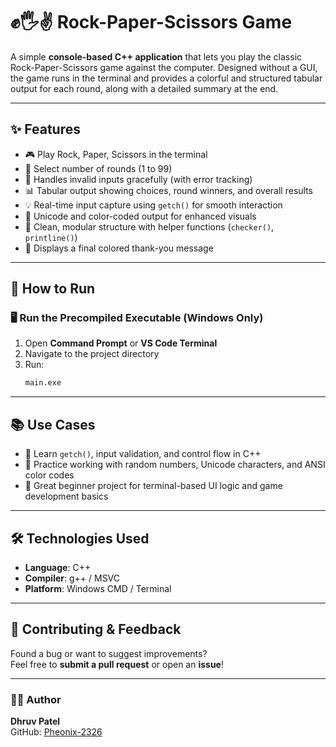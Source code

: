 # ✊🖐✌ Rock-Paper-Scissors Game

A simple **console-based C++ application** that lets you play the classic Rock-Paper-Scissors game against the computer. Designed without a GUI, the game runs in the terminal and provides a colorful and structured tabular output for each round, along with a detailed summary at the end.

---

## ✨ Features

- 🎮 Play Rock, Paper, Scissors in the terminal  
- 🔢 Select number of rounds (1 to 99)  
- 🚫 Handles invalid inputs gracefully (with error tracking)  
- 📊 Tabular output showing choices, round winners, and overall results  
- 💡 Real-time input capture using `getch()` for smooth interaction  
- 🌈 Unicode and color-coded output for enhanced visuals  
- 🧩 Clean, modular structure with helper functions (`checker()`, `printline()`)  
- 🎉 Displays a final colored thank-you message

---

## 🚀 How to Run

### 🖥️ Run the Precompiled Executable (Windows Only)

1. Open **Command Prompt** or **VS Code Terminal**
2. Navigate to the project directory
3. Run:
   ```bash
   main.exe
   ```

---

## 📚 Use Cases

- 🔹 Learn `getch()`, input validation, and control flow in C++
- 🔹 Practice working with random numbers, Unicode characters, and ANSI color codes
- 🔹 Great beginner project for terminal-based UI logic and game development basics

---

## 🛠 Technologies Used

- **Language**: C++  
- **Compiler**: g++ / MSVC  
- **Platform**: Windows CMD / Terminal  

---

## 🔗 Contributing & Feedback

Found a bug or want to suggest improvements?  
Feel free to **submit a pull request** or open an **issue**!

---

### 🧑‍💻 Author

**Dhruv Patel**  
GitHub: [Pheonix-2326](https://github.com/Pheonix-2326)
